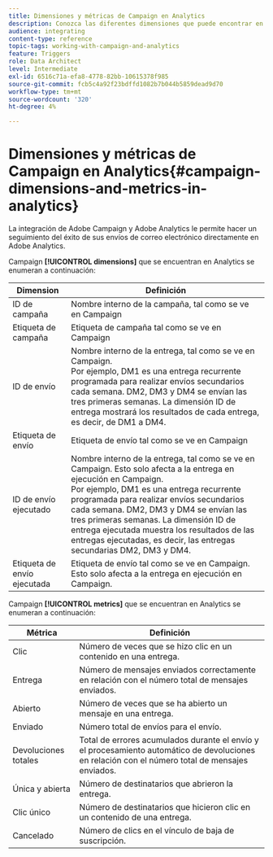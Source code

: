 ```yaml
---
title: Dimensiones y métricas de Campaign en Analytics
description: Conozca las diferentes dimensiones que puede encontrar en Adobe Analytics para empezar a rastrear las entregas de correo electrónico desde Adobe Campaign.
audience: integrating
content-type: reference
topic-tags: working-with-campaign-and-analytics
feature: Triggers
role: Data Architect
level: Intermediate
exl-id: 6516c71a-efa8-4778-82bb-10615378f985
source-git-commit: fcb5c4a92f23bdffd1082b7b044b5859dead9d70
workflow-type: tm+mt
source-wordcount: '320'
ht-degree: 4%

---
```


# Dimensiones y métricas de Campaign en Analytics{#campaign-dimensions-and-metrics-in-analytics}

La integración de Adobe Campaign y Adobe Analytics le permite hacer un seguimiento del éxito de sus envíos de correo electrónico directamente en Adobe Analytics.

Campaign **[!UICONTROL dimensions]** que se encuentran en Analytics se enumeran a continuación:

<table> 
 <thead> 
  <tr> 
   <th> Dimension<br /> </th> 
   <th> Definición<br /> </th> 
  </tr> 
 </thead> 
 <tbody> 
  <tr> 
   <td> ID de campaña<br /> </td> 
   <td> Nombre interno de la campaña, tal como se ve en Campaign<br /> </td> 
  </tr> 
  <tr> 
   <td> Etiqueta de campaña<br /> </td> 
   <td> Etiqueta de campaña tal como se ve en Campaign<br /> </td> 
  </tr> 
  <tr> 
   <td> ID de envío<br /> </td> 
   <td> Nombre interno de la entrega, tal como se ve en Campaign.<br /> Por ejemplo, DM1 es una entrega recurrente programada para realizar envíos secundarios cada semana. DM2, DM3 y DM4 se envían las tres primeras semanas. La dimensión ID de entrega mostrará los resultados de cada entrega, es decir, de DM1 a DM4. <br /> </td> 
  </tr> 
  <tr> 
   <td> Etiqueta de envío<br /> </td> 
   <td> Etiqueta de envío tal como se ve en Campaign<br /> </td> 
  </tr> 
  <tr> 
   <td> ID de envío ejecutado<br /> </td> 
   <td> Nombre interno de la entrega, tal como se ve en Campaign. Esto solo afecta a la entrega en ejecución en Campaign.<br /> Por ejemplo, DM1 es una entrega recurrente programada para realizar envíos secundarios cada semana. DM2, DM3 y DM4 se envían las tres primeras semanas. La dimensión ID de entrega ejecutada muestra los resultados de las entregas ejecutadas, es decir, las entregas secundarias DM2, DM3 y DM4. <br /> </td> 
  </tr> 
  <tr> 
   <td> Etiqueta de envío ejecutada<br /> </td> 
   <td> Etiqueta de envío tal como se ve en Campaign. Esto solo afecta a la entrega en ejecución en Campaign.<br /> </td> 
  </tr> 
 </tbody> 
</table>

Campaign **[!UICONTROL metrics]** que se encuentran en Analytics se enumeran a continuación:

<table> 
 <thead> 
  <tr> 
   <th> Métrica<br /> </th> 
   <th> Definición<br /> </th> 
  </tr> 
 </thead> 
 <tbody> 
  <tr> 
   <td> Clic<br /> </td> 
   <td> Número de veces que se hizo clic en un contenido en una entrega.<br /> </td> 
  </tr> 
  <tr> 
   <td> Entrega<br /> </td> 
   <td> Número de mensajes enviados correctamente en relación con el número total de mensajes enviados.<br /> </td> 
  </tr> 
  <tr> 
   <td> Abierto<br /> </td> 
   <td> Número de veces que se ha abierto un mensaje en una entrega.<br /> </td> 
  </tr> 
  <tr> 
   <td> Enviado<br /> </td> 
   <td> Número total de envíos para el envío.<br /> </td> 
  </tr> 
  <tr> 
   <td> Devoluciones totales<br /> </td> 
   <td> Total de errores acumulados durante el envío y el procesamiento automático de devoluciones en relación con el número total de mensajes enviados.<br /> </td> 
  </tr> 
  <tr> 
   <td> Única y abierta<br /> </td> 
   <td> Número de destinatarios que abrieron la entrega.<br /> </td> 
  </tr> 
  <tr> 
   <td> Clic único<br /> </td> 
   <td> Número de destinatarios que hicieron clic en un contenido de una entrega.<br /> </td> 
  </tr> 
  <tr> 
   <td> Cancelado<br /> </td> 
   <td> Número de clics en el vínculo de baja de suscripción.<br /> </td> 
  </tr> 
 </tbody> 
</table>
